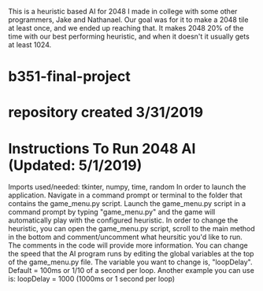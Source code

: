 This is a heuristic based AI for 2048 I made in college with some other programmers, Jake and Nathanael. 
Our goal was for it to make a 2048 tile at least once, and we ended up reaching that. It makes 2048 20% 
of the time with our best performing heuristic, and when it doesn't it usually gets at least 1024.

# b351-final-project
# repository created 3/31/2019

# Instructions To Run 2048 AI (Updated: 5/1/2019)
Imports used/needed: tkinter, numpy, time, random
In order to launch the application. Navigate in a command prompt or terminal to the folder that contains the game_menu.py script.
Launch the game_menu.py script in a command prompt by typing "game_menu.py" and the game will automatically play with the configured heuristic.
In order to change the heuristic, you can open the game_menu.py script, scroll to the main method in the bottom and comment/uncomment what heursitic you'd like to run. The comments in the code will provide more information.
You can change the speed that the AI program runs by editing the global variables at the top of the game_menu.py file. The variable you want to change is, "loopDelay". Default = 100ms or 1/10 of a second per loop. Another example you can use is: loopDelay = 1000 (1000ms or 1 second per loop)
